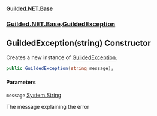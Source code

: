 
#### [Guilded.NET.Base](Guilded_NET_Base 'Guilded.NET.Base')
### [Guilded.NET.Base](Guilded_NET_Base#Guilded_NET_Base 'Guilded.NET.Base').[GuildedException](GuildedException 'Guilded.NET.Base.GuildedException')
## GuildedException(string) Constructor

Creates a new instance of [GuildedException](GuildedException 'Guilded.NET.Base.GuildedException').
```csharp
public GuildedException(string message);
```

#### Parameters

<a name='Guilded_NET_Base_GuildedException_GuildedException(string)_message'></a>
`message` [System.String](https://docs.microsoft.com/en-us/dotnet/api/System.String 'System.String')

The message explaining the error